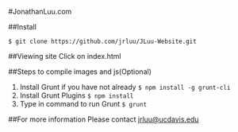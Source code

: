 #JonathanLuu.com

##Install

```$ git clone https://github.com/jrluu/JLuu-Website.git```

##Viewing site
Click on index.html

##Steps to compile images and js(Optional)

1) Install Grunt if you have not already
```$ npm install -g grunt-cli```
2) Install Grunt Plugins
```$ npm install```
3) Type in command to run Grunt
```$ grunt```

##For more information
Please contact jrluu@ucdavis.edu